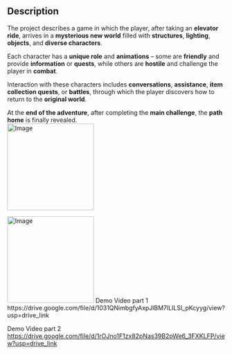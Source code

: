 ## Description
The project describes a game in which the player, after taking an **elevator ride**, arrives in a **mysterious new world** filled with **structures**, **lighting**, **objects**, and **diverse characters**.  

Each character has a **unique role** and **animations** – some are **friendly** and provide **information** or **quests**, while others are **hostile** and challenge the player in **combat**.  

Interaction with these characters includes **conversations**, **assistance**, **item collection quests**, or **battles**, through which the player discovers how to return to the **original world**.  

At the **end of the adventure**, after completing the **main challenge**, the **path home** is finally revealed.  
<img width="200" height="200" alt="Image" src="https://github.com/user-attachments/assets/3861e3b1-49f1-4e8a-8e8b-fac5caa94449" />

<img width="200" height="200" alt="Image" src="https://github.com/user-attachments/assets/fc141f3f-9893-4825-a193-cf77fbe44947" />
Demo Video part 1
https://drive.google.com/file/d/1031QNimbgfyAxpJlBM7lLILSl_pKcyyg/view?usp=drive_link

Demo Video part 2
https://drive.google.com/file/d/1rOJno1F1zx82pNas39B2pWe6_3FXKLFP/view?usp=drive_link
